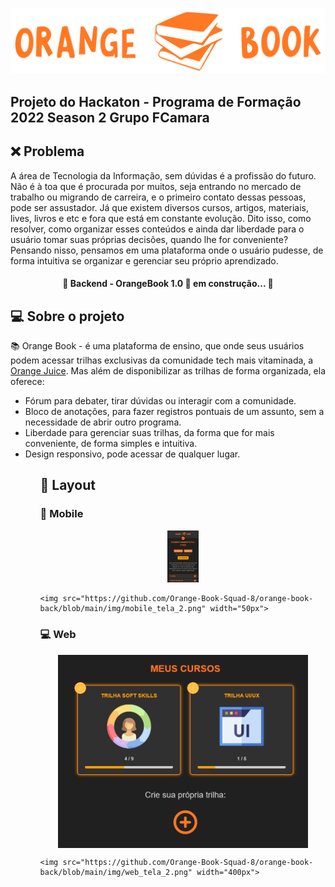 <p align="center">
  <img alt="BookOrange" title= "#BookOrange" src="https://github.com/Orange-Book-Squad-8/orange-book-back/blob/main/img/logo%20(1).svg".svg>
</p>

<h2>Projeto do Hackaton - Programa de Formação 2022 Season 2 Grupo FCamara</h2>

## :x: Problema

A área de Tecnologia da Informação, sem dúvidas é a profissão do futuro. Não é à toa que é procurada por muitos, seja entrando no mercado de trabalho ou migrando de carreira, e o primeiro contato dessas pessoas, pode ser assustador. Já que existem diversos cursos, artigos, materiais, lives, livros e etc e fora que está em constante evolução. Dito isso, como resolver, como organizar esses conteúdos e ainda dar liberdade para o usuário tomar suas próprias decisões, quando lhe for conveniente? Pensando nisso, pensamos em uma plataforma onde o usuário pudesse, de forma intuitiva se organizar e gerenciar seu próprio aprendizado.

<h4 align="center"> 
	🚧 Backend - OrangeBook 1.0 🚀 em construção... 🚧
</h4>

## 💻 Sobre o projeto

 :books: Orange Book - é uma plataforma de ensino, que onde seus usuários podem acessar trilhas exclusivas da comunidade tech mais vitaminada, a <a href="https://digital.fcamara.com.br/orangejuice">Orange Juice</a>. Mas além de disponibilizar as trilhas de forma organizada, ela oferece:
 
<ul>
  <li>Fórum para debater, tirar dúvidas ou interagir com a comunidade.</li>
  <li>Bloco de anotações, para fazer registros pontuais de um assunto, sem a necessidade de abrir outro programa.</li>
  <li>Liberdade para gerenciar suas trilhas, da forma que for mais conveniente, de forma simples e intuitiva.</li>
  <li>Design responsivo, pode acessar de qualquer lugar.</li>
<ul>
  
## 🎨 Layout
	
### :iphone: Mobile
  <p align="center">
    <img src="https://github.com/Orange-Book-Squad-8/orange-book-back/blob/main/img/mobile_tela_1.png" width="50px">
    
    <img src="https://github.com/Orange-Book-Squad-8/orange-book-back/blob/main/img/mobile_tela_2.png" width="50px">
  </p>
	
### 💻 Web
  <p align="center" style="display: flex; align-items: flex-start; justify-content: center;">
    <img src="https://github.com/Orange-Book-Squad-8/orange-book-back/blob/main/img/web_tela_1.png" width="400px">
    
    <img src="https://github.com/Orange-Book-Squad-8/orange-book-back/blob/main/img/web_tela_2.png" width="400px">
  </p>
  

  
 
  
  
  
  
  
  
  
  
  
  
  
  
  
  
  
  
  
  
